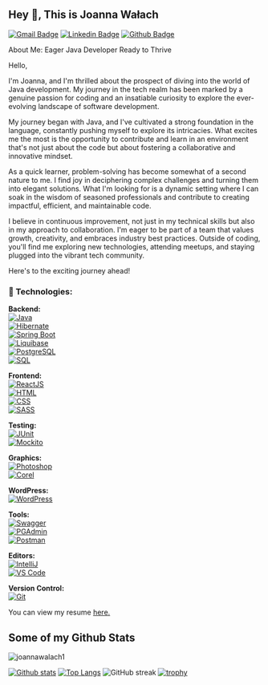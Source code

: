 ## Hey 👋, This is Joanna Wałach
[![Gmail Badge](https://img.shields.io/badge/-joanna.walach@op.pl-c14438?style=flat&logo=Gmail&logoColor=white&link=mailto:joanna.walach@op.pl)](mailto:joanna.walach@op.pl) 
[![Linkedin Badge](https://img.shields.io/badge/-https://www.linkedin.com/in/joannawalach/-0072b1?style=flat&logo=Linkedin&logoColor=white&link=https://www.linkedin.com/in/https://www.linkedin.com/in/joannawalach//)](https://www.linkedin.com/in/joannawalach//) [![Github Badge](https://img.shields.io/badge/-joannawalach1-grey?style=flat&logo=github&logoColor=white&link=https://github.com/joannawalach1/)](https://www.github.com/joannawalach1/) <p align='left'>

About Me: 
Eager Java Developer Ready to Thrive

Hello,

I'm Joanna, and I'm thrilled about the prospect of diving into the world of Java development. My journey in the tech realm has been marked by a genuine passion for coding and an insatiable curiosity to explore the ever-evolving landscape of software development.

My journey began with Java, and I've cultivated a strong foundation in the language, constantly pushing myself to explore its intricacies. What excites me the most is the opportunity to contribute and learn in an environment that's not just about the code but about fostering a collaborative and innovative mindset.

As a quick learner, problem-solving has become somewhat of a second nature to me. I find joy in deciphering complex challenges and turning them into elegant solutions. What I'm looking for is a dynamic setting where I can soak in the wisdom of seasoned professionals and contribute to creating impactful, efficient, and maintainable code.

I believe in continuous improvement, not just in my technical skills but also in my approach to collaboration. I'm eager to be part of a team that values growth, creativity, and embraces industry best practices. Outside of coding, you'll find me exploring new technologies, attending meetups, and staying plugged into the vibrant tech community.


Here's to the exciting journey ahead!</p><p align='left'> 
### 🧰 Technologies:

**Backend:**  
[![Java](https://img.shields.io/badge/Java-1.8-blue.svg?style=flat-square)](https://www.java.com/)  
[![Hibernate](https://img.shields.io/badge/Hibernate-5.5.6-blue.svg?style=flat-square)](https://hibernate.org/)  
[![Spring Boot](https://img.shields.io/badge/Spring_Boot-2.5.4-green.svg?style=flat-square)](https://spring.io/projects/spring-boot)  
[![Liquibase](https://img.shields.io/badge/Liquibase-4.7.1-orange.svg?style=flat-square)](https://www.liquibase.org/)  
[![PostgreSQL](https://img.shields.io/badge/PostgreSQL-13-blue.svg?style=flat-square)](https://www.postgresql.org/)  
[![SQL](https://img.shields.io/badge/SQL-Standard-yellow.svg?style=flat-square)](https://www.iso.org/standard/63555.html)

**Frontend:**  
[![ReactJS](https://img.shields.io/badge/ReactJS-17.0.2-blue.svg?style=flat-square)](https://reactjs.org/)  
[![HTML](https://img.shields.io/badge/HTML-5-orange.svg?style=flat-square)](https://www.w3.org/TR/html52/)  
[![CSS](https://img.shields.io/badge/CSS-3-blue.svg?style=flat-square)](https://www.w3.org/Style/CSS/Overview.en.html)  
[![SASS](https://img.shields.io/badge/SASS-Latest-pink.svg?style=flat-square)](https://sass-lang.com/)

**Testing:**  
[![JUnit](https://img.shields.io/badge/JUnit-5-green.svg?style=flat-square)](https://junit.org/junit5/)  
[![Mockito](https://img.shields.io/badge/Mockito-3.12.4-yellow.svg?style=flat-square)](https://site.mockito.org/)

**Graphics:**  
[![Photoshop](https://img.shields.io/badge/Photoshop-CS6-blue.svg?style=flat-square)](https://www.adobe.com/products/photoshop.html)  
[![Corel](https://img.shields.io/badge/Corel-Draw_X7-blue.svg?style=flat-square)](https://www.coreldraw.com/)

**WordPress:**  
[![WordPress](https://img.shields.io/badge/Wordpress-Latest-blue.svg?style=flat-square)](https://wordpress.org/)

**Tools:**  
[![Swagger](https://img.shields.io/badge/Swagger-Latest-green.svg?style=flat-square)](https://swagger.io/)  
[![PGAdmin](https://img.shields.io/badge/PGAdmin-Latest-blue.svg?style=flat-square)](https://www.pgadmin.org/)  
[![Postman](https://img.shields.io/badge/Postman-Latest-orange.svg?style=flat-square)](https://www.postman.com/)

**Editors:**  
[![IntelliJ](https://img.shields.io/badge/IntelliJ-Latest-red.svg?style=flat-square)](https://www.jetbrains.com/idea/)  
[![VS Code](https://img.shields.io/badge/VS_Code-Latest-blue.svg?style=flat-square)](https://code.visualstudio.com/)

**Version Control:**  
[![Git](https://img.shields.io/badge/Git-Latest-orange.svg?style=flat-square)](https://git-scm.com/)


You can view my resume <a href='joanna.walach@op.pl ' target=_blank><u>here</u>.</a></p>
## Some of my Github Stats
<p align=left> <img src=https://komarev.com/ghpvc/?username=joannawalach1 alt=joannawalach1 /> </p>

[![Github stats](https://github-readme-stats.vercel.app/api?username=joannawalach1&show_icons=true&include_all_commits=true)](https://github.com/joannawalach1/github-readme-stats)
[![Top Langs](https://github-readme-stats.vercel.app/api/top-langs/?username=joannawalach1&layout=compact)](https://github.com/joannawalach1/github-readme-stats)
![GitHub streak](https://github-readme-streak-stats.herokuapp.com/?user=joannawalach1&theme=dark)
[![trophy](https://github-profile-trophy.vercel.app/?username=joannawalach1)](https://github.com/joannawalach1/github-profile-trophy)

<!---
joannawalach1/joannawalach1 is a ✨ special ✨ repository because its README.md (this file) appears on your GitHub profile.
You can click the Preview link to take a look at your changes.
--->
